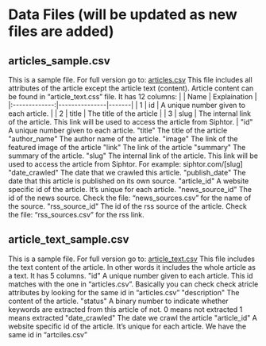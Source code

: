 # Data Files (will be updated as new files are added)
## articles_sample.csv
This is a sample file. For full version go to: [articles.csv](https://www.google.com)
This file includes all attributes of the article except the article text (content). Article content can be found in “article_text.css” file. It has 12 columns:
|               | Name          | Explaination  |
|:-------------:|---------------|-------|
| 1 | id | A unique number given to each article. |
| 2 | title | The title of the article |
| 3 | slug      | The internal link of the article. This link will be used to access the article from Siphtor. |
"id"
A unique number given to each article.
"title"
The title of the article
"author_name"
The author name of the article.
"image"
The link of the featured image of the article
"link"
The link of the article
"summary"
The summary of the article.
"slug"
The internal link of the article. This link will be used to access the article from Siphtor.
For example: siphtor.com/[slug]
"date_crawled"
The date that we crawled this article.
"publish_date"
The date that this article is published on its own source.
"article_id"
A website specific id of the article. It’s unique for each article.
"news_source_id"
The id of the news source. Check the file: “news_sources.csv” for the name of the source.
"rss_source_id"
The id of the rss source of the article. Check the file: “rss_sources.csv” for the rss link.
 
## article_text_sample.csv
This is a sample file. For full version go to: [article_text.csv](https://www.google.com)
This file includes the text content of the article. In other words it includes the whole article as a text. It has 5 columns.
"id"
A unique number given to each article. This id matches with the one in “articles.csv”. Basically you can check check atricle attributes by looking for the same id in “articles.csv”
"description"
The content of the article.
"status"
A binary number to indicate whether keywords are extracted from this article of not.
0 means not extracted
1 means extracted
"date_crawled"
The date we crawl the article
"article_id"
A website specific id of the article. It’s unique for each article. We have the same id in “artciles.csv”
